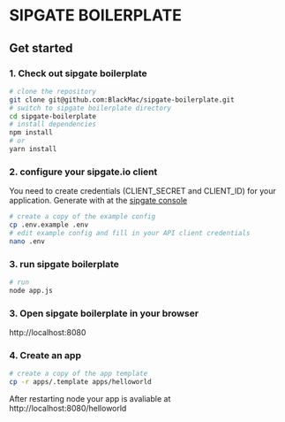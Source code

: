 SIPGATE BOILERPLATE
===================

## Get started

 ### 1. Check out sipgate boilerplate
```bash
# clone the repository
git clone git@github.com:BlackMac/sipgate-boilerplate.git
# switch to sipgate boilerplate directory
cd sipgate-boilerplate
# install dependencies
npm install
# or
yarn install
```

### 2. configure your sipgate.io client

You need to create credentials (CLIENT_SECRET and CLIENT_ID) for your application. Generate with at the [sipgate console](https://console.sipgate.com)

```bash
# create a copy of the example config
cp .env.example .env
# edit example config and fill in your API client credentials
nano .env
```


### 3. run sipgate boilerplate
```bash
# run
node app.js
```

### 3. Open sipgate boilerplate in your browser

http://localhost:8080

### 4. Create an app

```bash
# create a copy of the app template
cp -r apps/.template apps/helloworld
```
After restarting node your app is avaliable at http://localhost:8080/helloworld
